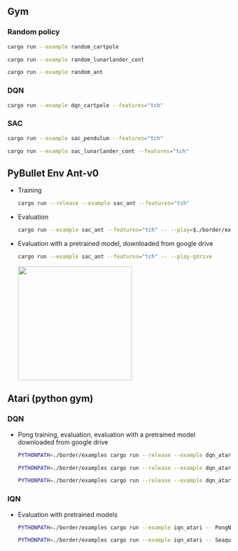 ## Gym

### Random policy

```bash
cargo run --example random_cartpole
```

```bash
cargo run --example random_lunarlander_cont
```

```bash
cargo run --example random_ant
```

### DQN

```bash
cargo run --example dqn_cartpole --features="tch"
```

### SAC

```bash
cargo run --example sac_pendulum --features="tch"
```

```bash
cargo run --example sac_lunarlander_cont --features="tch"
```

## PyBullet Env Ant-v0

* Training

  ```bash
  cargo run --release --example sac_ant --features="tch"
  ```

* Evaluation

  ```bash
  cargo run --example sac_ant --features="tch" -- --play=$./border/examples/model/sac_ant
  ```

* Evaluation with a pretrained model, downloaded from google drive

  ```bash
  cargo run --example sac_ant --features="tch" -- --play-gdrive
  ```

  <img src="https://drive.google.com/uc?id=16TEKfby6twCP6PxYoSlBqzOPEwVk1o4Q" width="256">

## Atari (python gym)

### DQN

* Pong training, evaluation, evaluation with a pretrained model downloaded from google drive

  ```bash
  PYTHONPATH=./border/examples cargo run --release --example dqn_atari --features="tch" -- PongNoFrameskip-v4
  ```

  ```bash
  PYTHONPATH=./border/examples cargo run --release --example dqn_atari --features="tch" -- PongNoFrameskip-v4 --play ./examples/model/dqn_PongNoFrameskip-v4
  ```

  ```bash
  PYTHONPATH=./border/examples cargo run --release --example dqn_atari --features="tch" -- PongNoFrameskip-v4 --play-gdrive
  ```

### IQN

* Evaluation with pretrained models

  ```bash
  PYTHONPATH=./border/examples cargo run --example iqn_atari -- PongNoFrameskip-v4 --play-gdrive
  ```

  ```bash
  PYTHONPATH=./border/examples cargo run --example iqn_atari -- SeaquestNoFrameskip-v4 --play-gdrive
  ```
